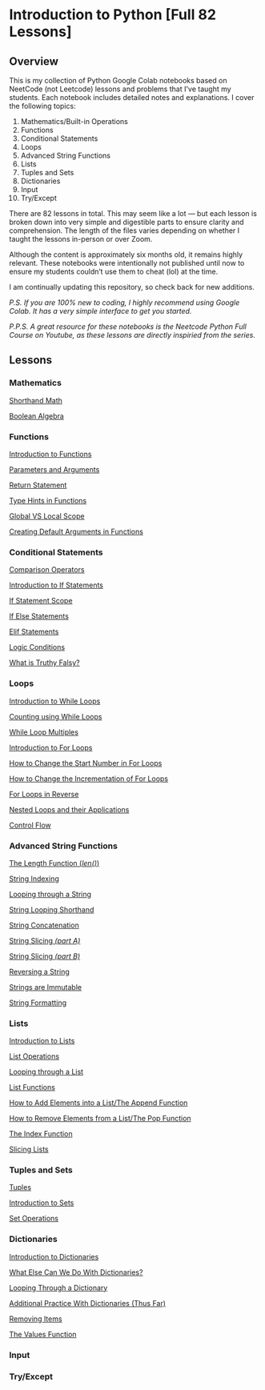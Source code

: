 # Introduction to Python [Full 82 Lessons]
## Overview

This is my collection of Python Google Colab notebooks based on NeetCode (not Leetcode) lessons and problems that I've taught my students. Each notebook includes detailed notes and explanations. I cover the following topics:

1. Mathematics/Built-in Operations
2. Functions
3. Conditional Statements
4. Loops
5. Advanced String Functions
6. Lists
7. Tuples and Sets
8. Dictionaries
9. Input
10. Try/Except

There are 82 lessons in total. This may seem like a lot — but each lesson is broken down into very simple and digestible parts to ensure clarity and comprehension. The length of the files varies depending on whether I taught the lessons in-person or over Zoom.

Although the content is approximately six months old, it remains highly relevant. These notebooks were intentionally not published until now to ensure my students couldn’t use them to cheat (lol) at the time.

I am continually updating this repository, so check back for new additions.

_P.S. If you are 100% new to coding, I highly recommend using Google Colab. It has a very simple interface to get you started._

_P.P.S. A great resource for these notebooks is the Neetcode Python Full Course on Youtube, as these lessons are directly inspiried from the series._

## Lessons

### Mathematics
[Shorthand Math](https://github.com/shalynbarrios/Python-Notebook-from-NeetCode/blob/main/lesson22_shorthand.ipynb)

[Boolean Algebra](https://github.com/shalynbarrios/Python-Notebook-from-NeetCode/blob/main/lesson23_booleanalg.ipynb)

### Functions
[Introduction to Functions](https://github.com/shalynbarrios/Python-Notebook-from-NeetCode/blob/main/lesson24_intro2functions.ipynb)

[Parameters and Arguments](https://github.com/shalynbarrios/Python-Notebook-from-NeetCode/blob/main/lesson25_26_parameters.ipynb)

[Return Statement](https://github.com/shalynbarrios/Python-Notebook-from-NeetCode/blob/main/lesson27_return.ipynb)

[Type Hints in Functions](https://github.com/shalynbarrios/Python-Notebook-from-NeetCode/blob/main/lesson28_typehints.ipynb)

[Global VS Local Scope](https://github.com/shalynbarrios/Python-Notebook-from-NeetCode/blob/main/lesson30_globalVSlocal_scope.ipynb)

[Creating Default Arguments in Functions](https://github.com/shalynbarrios/Python-Notebook-from-NeetCode/blob/main/lesson31_defaultarguments.ipynb)

### Conditional Statements
[Comparison Operators](https://github.com/shalynbarrios/Python-Notebook-from-NeetCode/blob/main/lesson32_comparisonoperators.ipynb)

[Introduction to If Statements](https://github.com/shalynbarrios/Python-Notebook-from-NeetCode/blob/main/lesson33_ifstatements.ipynb)

[If Statement Scope](https://github.com/shalynbarrios/Python-Notebook-from-NeetCode/blob/main/lesson34_ifstatement_scope.ipynb)

[If Else Statements](https://github.com/shalynbarrios/Python-Notebook-from-NeetCode/blob/main/lesson35_ifelse.ipynb)

[Elif Statements](https://github.com/shalynbarrios/Python-Notebook-from-NeetCode/blob/main/lesson36_elif.ipynb)

[Logic Conditions](https://github.com/shalynbarrios/Python-Notebook-from-NeetCode/blob/main/lesson37_logicconditions.ipynb)

[What is Truthy Falsy?](https://github.com/shalynbarrios/Python-Notebook-from-NeetCode/blob/main/lesson38_truthy_falsy.ipynb)

### Loops
[Introduction to While Loops](https://github.com/shalynbarrios/Python-Notebook-from-NeetCode/blob/main/lesson39_whileloops.ipynb)

[Counting using While Loops](https://github.com/shalynbarrios/Python-Notebook-from-NeetCode/blob/main/lesson40_whileloops_counting.ipynb)

[While Loop Multiples](https://github.com/shalynbarrios/Python-Notebook-from-NeetCode/blob/main/lesson41_whileloop_multiples.ipynb)

[Introduction to For Loops](https://github.com/shalynbarrios/Python-Notebook-from-NeetCode/blob/main/lesson42_forloops.ipynb)

[How to Change the Start Number in For Loops](https://github.com/shalynbarrios/Python-Notebook-from-NeetCode/blob/main/lesson43_startforloops.ipynb)

[How to Change the Incrementation of For Loops](https://github.com/shalynbarrios/Python-Notebook-from-NeetCode/blob/main/lesson44_stepsforloops.ipynb)

[For Loops in Reverse](https://github.com/shalynbarrios/Python-Notebook-from-NeetCode/blob/main/lesson45_forloops_reverse.ipynb)

[Nested Loops and their Applications](https://github.com/shalynbarrios/Python-Notebook-from-NeetCode/blob/main/lesson46_nestedloops.ipynb)

[Control Flow](https://github.com/shalynbarrios/Python-Notebook-from-NeetCode/blob/main/lesson47_controlflow.ipynb)

### Advanced String Functions
[The Length Function (_len()_)](https://github.com/shalynbarrios/Python-Notebook-from-NeetCode/blob/main/lesson48_lengthfunc.ipynb)

[String Indexing](https://github.com/shalynbarrios/Python-Notebook-from-NeetCode/blob/main/lesson49_stringindex.ipynb)

[Looping through a String](https://github.com/shalynbarrios/Python-Notebook-from-NeetCode/blob/main/lesson50_stringlooping.ipynb)

[String Looping Shorthand](https://github.com/shalynbarrios/Python-Notebook-from-NeetCode/blob/main/lesson51_stringlooping_shorthand.ipynb)

[String Concatenation](https://github.com/shalynbarrios/Python-Notebook-from-NeetCode/blob/main/lesson52_strconcatenation.ipynb)

[String Slicing _(part A)_](https://github.com/shalynbarrios/Python-Notebook-from-NeetCode/blob/main/lesson53_stringslicing.ipynb)

[String Slicing _(part B)_](https://github.com/shalynbarrios/Python-Notebook-from-NeetCode/blob/main/lesson54_stringslicing_2.ipynb)

[Reversing a String](https://github.com/shalynbarrios/Python-Notebook-from-NeetCode/blob/main/lesson55_reversestrings.ipynb)

[Strings are Immutable](https://github.com/shalynbarrios/Python-Notebook-from-NeetCode/blob/main/lesson56_stringimmutable.ipynb)

[String Formatting](https://github.com/shalynbarrios/Python-Notebook-from-NeetCode/blob/main/lesson57_stringformatting.ipynb)

### Lists

[Introduction to Lists](https://github.com/shalynbarrios/Python-Notebook-from-NeetCode/blob/main/lesson58_intro2lists.ipynb)

[List Operations](https://github.com/shalynbarrios/Python-Notebook-from-NeetCode/blob/main/lesson59_listoperations.ipynb)

[Looping through a List](https://github.com/shalynbarrios/Python-Notebook-from-NeetCode/blob/main/lesson60_listlooping.ipynb)

[List Functions](https://github.com/shalynbarrios/Python-Notebook-from-NeetCode/blob/main/lesson61_listfunctions.ipynb)

[How to Add Elements into a List/The Append Function](https://github.com/shalynbarrios/Python-Notebook-from-NeetCode/blob/main/lesson62_appendlist.ipynb)

[How to Remove Elements from a List/The Pop Function](https://github.com/shalynbarrios/Python-Notebook-from-NeetCode/blob/main/lesson63_poplist.ipynb)

[The Index Function](https://github.com/shalynbarrios/Python-Notebook-from-NeetCode/blob/main/lesson64_listfindipynb.ipynb)

[Slicing Lists](https://github.com/shalynbarrios/Python-Notebook-from-NeetCode/blob/main/lesson65_listslicing.ipynb)

### Tuples and Sets

[Tuples](https://github.com/shalynbarrios/Python-Notebook-from-NeetCode/blob/main/lesson66_tuples.ipynb)

[Introduction to Sets](https://github.com/shalynbarrios/Python-Notebook-from-NeetCode/blob/main/lesson67_intro2sets.ipynb)

[Set Operations](https://github.com/shalynbarrios/Python-Notebook-from-NeetCode/blob/main/lesson68_setoperations.ipynb)

### Dictionaries

[Introduction to Dictionaries](https://github.com/shalynbarrios/Python-Notebook-from-NeetCode/blob/main/lesson70_introtodictionaries.ipynb)

[What Else Can We Do With Dictionaries?](https://github.com/shalynbarrios/Python-Notebook-from-NeetCode/blob/main/lesson71_dictoperations.ipynb)

[Looping Through a Dictionary](https://github.com/shalynbarrios/Python-Notebook-from-NeetCode/blob/main/lesson72_dictlooping.ipynb)

[Additional Practice With Dictionaries (Thus Far)](https://github.com/shalynbarrios/Python-Notebook-from-NeetCode/blob/main/lesson73_dictpractice.ipynb)

[Removing Items](https://github.com/shalynbarrios/Python-Notebook-from-NeetCode/blob/main/lesson74_dictremove.ipynb)

[The Values Function](https://github.com/shalynbarrios/Python-Notebook-from-NeetCode/blob/main/lesson75_dictvalues.ipynb)

### Input

### Try/Except
